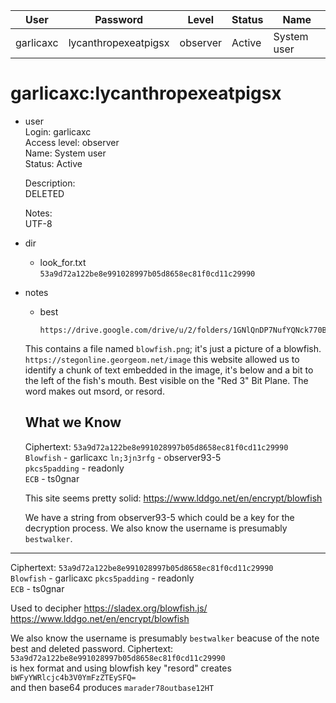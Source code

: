 | User         | Password                          | Level    | Status     | Name          |  
|--------------|-----------------------------------|----------|------------|---------------|    
| garlicaxc    | lycanthropexeatpigsx              | observer | Active     | System user   | 

# garlicaxc:lycanthropexeatpigsx

* user<br>
  Login: garlicaxc<br>
  Access level: observer<br>
  Name: System user<br>
  Status: Active<br>

  Description:<br>
  DELETED<br>

  Notes:<br>
  UTF-8<br>

* dir<br>
  * look_for.txt<br>
    `53a9d72a122be8e991028997b05d8658ec81f0cd11c29990`<br>
* notes
  * best<br>
      ```
      https://drive.google.com/drive/u/2/folders/1GNlQnDP7NufYQNck770BJ7phioGtTPb5
      ```
  This contains a file named `blowfish.png`; it's just a picture of a blowfish.<br>
  `https://stegonline.georgeom.net/image` this website allowed us to identify a chunk of text embedded in the image, it's below and a bit to the left of the fish's mouth. Best visible on the "Red 3" Bit Plane. The word makes out msord, or resord. 

  

  ## What we Know

  Ciphertext: `53a9d72a122be8e991028997b05d8658ec81f0cd11c29990`<br>
  `Blowfish`     - garlicaxc
  `ln;3jn3rfg`   - observer93-5<br>
  `pkcs5padding` - readonly<br>
  `ECB`          - ts0gnar<br>

  This site seems pretty solid: https://www.lddgo.net/en/encrypt/blowfish

  We have a string from observer93-5  which could be a key for the decryption process. We also know the username is presumably `bestwalker`.

---------

  Ciphertext: `53a9d72a122be8e991028997b05d8658ec81f0cd11c29990`<br>
  `Blowfish`     - garlicaxc
  `pkcs5padding` - readonly<br>
  `ECB`          - ts0gnar<br>

  Used to decipher
  https://sladex.org/blowfish.js/
  https://www.lddgo.net/en/encrypt/blowfish

  We also know the username is presumably `bestwalker` beacuse of the note best and deleted password.
  Ciphertext: `53a9d72a122be8e991028997b05d8658ec81f0cd11c29990`<br> is hex format and using blowfish key "resord" creates `bWFyYWRlcjc4b3V0YmFzZTEySFQ=`<br> and then base64 produces `marader78outbase12HT`<br>
  
  


